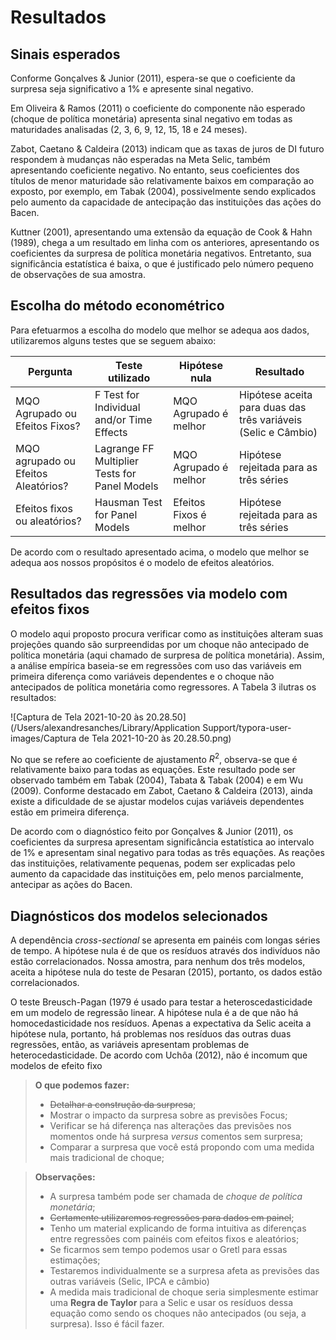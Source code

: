 # Resultados

## Sinais esperados

Conforme Gonçalves & Junior (2011), espera-se que o coeficiente da surpresa seja significativo a 1% e apresente sinal negativo.

Em Oliveira & Ramos (2011) o coeficiente do componente não esperado (choque de política monetária) apresenta sinal negativo em todas as maturidades analisadas (2, 3, 6, 9, 12, 15, 18 e 24 meses).

Zabot, Caetano & Caldeira (2013) indicam que as taxas de juros de DI futuro respondem à mudanças não esperadas na Meta Selic, também apresentando coeficiente negativo. No entanto, seus coeficientes dos títulos de menor maturidade são relativamente baixos em comparação ao exposto, por exemplo, em Tabak (2004), possivelmente sendo explicados pelo aumento da capacidade de antecipação das instituições das ações do Bacen.

Kuttner (2001), apresentando uma extensão da equação de Cook & Hahn (1989), chega a um resultado em linha com os anteriores, apresentando os coeficientes da surpresa de política monetária negativos. Entretanto, sua significância estatística é baixa, o que é justificado pelo número pequeno de observações de sua amostra.

## Escolha do método econométrico

Para efetuarmos a escolha do modelo que melhor se adequa aos dados, utilizaremos alguns testes que se seguem abaixo:

| Pergunta                            | Teste utilizado                               | Hipótese nula          | Resultado                                                    |
| ----------------------------------- | --------------------------------------------- | ---------------------- | ------------------------------------------------------------ |
| MQO Agrupado ou Efeitos Fixos?      | F Test for Individual and/or Time Effects     | MQO Agrupado é melhor  | Hipótese aceita para duas das três variáveis (Selic e Câmbio) |
| MQO agrupado ou Efeitos Aleatórios? | Lagrange FF Multiplier Tests for Panel Models | MQO Agrupado é melhor  | Hipótese rejeitada para as três séries                       |
| Efeitos fixos ou aleatórios?        | Hausman Test for Panel Models                 | Efeitos Fixos é melhor | Hipótese rejeitada para as três séries                       |

De acordo com o resultado apresentado acima, o modelo que melhor se adequa aos nossos propósitos é o modelo de efeitos aleatórios.

## Resultados das regressões via modelo com efeitos fixos

O modelo aqui proposto procura verificar como as instituições alteram suas projeções quando são surpreendidas por um choque não antecipado de política monetária (aqui chamado de surpresa de política monetária). Assim, a análise empírica baseia-se em regressões com uso das variáveis em primeira diferença como variáveis dependentes e o choque não antecipados de política monetária como regressores. A Tabela 3 ilutras os resultados:

![Captura de Tela 2021-10-20 às 20.28.50](/Users/alexandresanches/Library/Application Support/typora-user-images/Captura de Tela 2021-10-20 às 20.28.50.png)

No que se refere ao coeficiente de ajustamento $R^2$, observa-se que é relativamente baixo para todas as equações. Este resultado pode ser observado também em Tabak (2004), Tabata & Tabak (2004) e em Wu (2009). Conforme destacado em Zabot, Caetano & Caldeira (2013), ainda existe a dificuldade de se ajustar modelos cujas variáveis dependentes estão em primeira diferença.

De acordo com o diagnóstico feito por Gonçalves & Junior (2011), os coeficientes da surpresa apresentam significância estatística ao intervalo de 1% e apresentam sinal negativo para todas as três equações. As reações das instituições, relativamente pequenas, podem ser explicadas pelo aumento da capacidade das instituições em, pelo menos parcialmente, antecipar as ações do Bacen. 

## Diagnósticos dos modelos selecionados

A dependência *cross-sectional* se apresenta em painéis com longas séries de tempo. A hipótese nula é de que os resíduos através dos indivíduos não estão correlacionados. Nossa amostra, para nenhum dos três modelos, aceita a hipótese nula do teste de Pesaran (2015), portanto, os dados estão correlacionados.

 O teste Breusch-Pagan (1979 é usado para testar a heteroscedasticidade em um modelo de regressão linear. A hipótese nula é a de que não há homocedasticidade nos resíduos. Apenas a expectativa da Selic aceita a hipótese nula, portanto, há problemas nos resíduos das outras duas regressões,  então, as variáveis apresentam problemas de heterocedasticidade. De acordo com Uchôa (2012), não é incomum que modelos de efeito fixo

> **O que podemos fazer:**
>
> - ~~Detalhar a construção da surpresa~~;
> - Mostrar o impacto da surpresa sobre as previsões Focus;
> - Verificar se há diferença nas alterações das previsões nos momentos onde há surpresa *versus* comentos sem surpresa;
> - Comparar a surpresa que você está propondo com uma medida mais tradicional de choque;

> **Observações:**
>
> - A surpresa também pode ser chamada de *choque de política monetária*;
> - ~~Certamente utilizaremos regressões para dados em painel~~;
> - Tenho um material explicando de forma intuitiva as diferenças entre regressões com painéis com efeitos fixos e aleatórios;
> - Se ficarmos sem tempo podemos usar o Gretl para essas estimações;
> - Testaremos individualmente se a surpresa afeta as previsões das outras variáveis (Selic, IPCA e câmbio)
> - A medida mais tradicional de choque seria simplesmente estimar uma **Regra de Taylor** para a Selic e usar os resíduos dessa equação como sendo os choques não antecipados (ou seja, a surpresa). Isso é fácil fazer.
